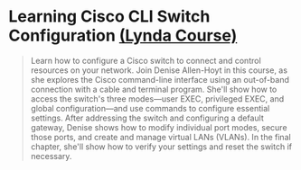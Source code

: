 # Learning Cisco CLI Switch Configuration [(Lynda Course)](https://www.lynda.com/Cisco-Switches-tutorials/Up-Running-Cisco-CLI-Switch-Configuration/370500-2.html)

> Learn how to configure a Cisco switch to connect and control resources on your network. Join Denise Allen-Hoyt in this course, as she explores the Cisco command-line interface using an out-of-band connection with a cable and terminal program. She'll show how to access the switch's three modes—user EXEC, privileged EXEC, and global configuration—and use commands to configure essential settings. After addressing the switch and configuring a default gateway, Denise shows how to modify individual port modes, secure those ports, and create and manage virtual LANs (VLANs). In the final chapter, she'll show how to verify your settings and reset the switch if necessary.
